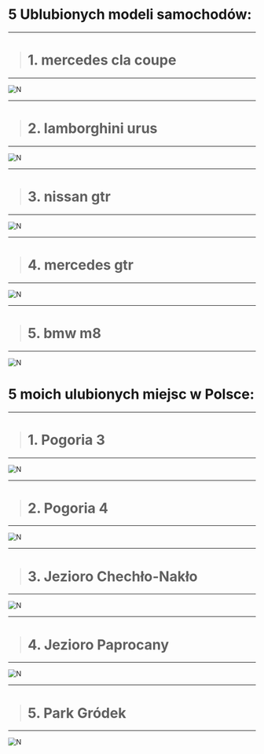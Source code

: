 # 5 Ublubionych modeli samochodów:

---
 > # 1. mercedes cla coupe
---

![N](https://www.mercedes-benz.pl/passengercars/mercedes-benz-cars/models/cla/coupe-c118/amg/comparison-slider/_jcr_content/comparisonslider/par/comparisonslide_761304657/interiorImage.MQ6.12.20191126150616.jpeg)

---
> # 2. lamborghini urus
---

![N](https://wrc.net.pl/app/uploads/2019/12/Mansory-Lamborghini-Urus.jpg)

---
> # 3. nissan gtr
---

![N](https://www-europe.nissan-cdn.net/content/dam/Nissan/nissan_europe/vehicles/gt-r/r35/2_minor_change/overview/19TDIEULHD_GT-R_002.jpg.ximg.l_full_m.smart.jpg)

---
> # 4. mercedes gtr
---

![N](https://wypozyczalniasamochodowwwarszawie.pl/wp-content/uploads/2020/10/mercedes-gtr-7.jpg)

---
> # 5. bmw m8
---

![N](https://i.ytimg.com/vi/Uy-mSOwUndM/maxresdefault.jpg)

# 5 moich ulubionych miejsc w Polsce:

---
> # 1. Pogoria 3
---

![N](https://silesia24.pl/files/_processed_/f/3/csm_103810090_1345365978989648_5796776616671159742_n_9efc54e81c.jpg)

---
> # 2. Pogoria 4
---

![N](https://bi.im-g.pl/im/61/3a/16/z23308641IBG,Pogoria-IV-w-Dabrowie-Gorniczej.jpg)

---
> # 3. Jezioro Chechło-Nakło
---

![N](https://upload.wikimedia.org/wikipedia/commons/thumb/e/e4/Chechlo-Naklo.jpg/1200px-Chechlo-Naklo.jpg)

---
> # 4. Jezioro Paprocany
---

![N](https://roweremposlasku.pl/wp-content/gallery/miejsca-jezioro-paprocany/02-paprocany-promenada.JPG)

---
> # 5. Park Gródek
---

![N](https://1.bp.blogspot.com/-B67qGiu10dc/XqBvXCMsasI/AAAAAAAAme4/A7xi5w2LAGM77eDA2C-_cF3PCwYtxt8swCLcBGAsYHQ/s1600/DSC_0117.JPG)
